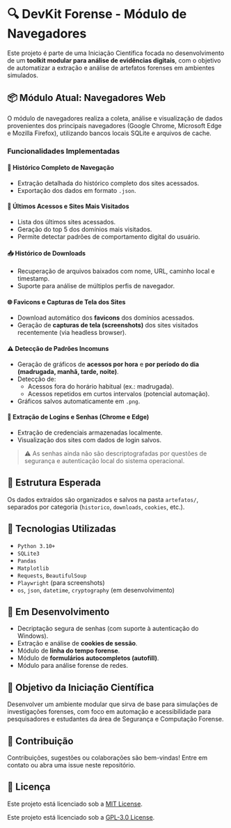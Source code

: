 # 🔍 DevKit Forense - Módulo de Navegadores

Este projeto é parte de uma Iniciação Científica focada no desenvolvimento de um **toolkit modular para análise de evidências digitais**, com o objetivo de automatizar a extração e análise de artefatos forenses em ambientes simulados.

## 📦 Módulo Atual: Navegadores Web

O módulo de navegadores realiza a coleta, análise e visualização de dados provenientes dos principais navegadores (Google Chrome, Microsoft Edge e Mozilla Firefox), utilizando bancos locais SQLite e arquivos de cache.

### Funcionalidades Implementadas

#### 🧭 Histórico Completo de Navegação
- Extração detalhada do histórico completo dos sites acessados.
- Exportação dos dados em formato `.json`.

#### 📌 Últimos Acessos e Sites Mais Visitados
- Lista dos últimos sites acessados.
- Geração do top 5 dos domínios mais visitados.
- Permite detectar padrões de comportamento digital do usuário.

#### 📥 Histórico de Downloads
- Recuperação de arquivos baixados com nome, URL, caminho local e timestamp.
- Suporte para análise de múltiplos perfis de navegador.

#### 🌐 Favicons e Capturas de Tela dos Sites
- Download automático dos **favicons** dos domínios acessados.
- Geração de **capturas de tela (screenshots)** dos sites visitados recentemente (via headless browser).

#### ⚠️ Detecção de Padrões Incomuns
- Geração de gráficos de **acessos por hora** e **por período do dia (madrugada, manhã, tarde, noite)**.
- Detecção de:
  - Acessos fora do horário habitual (ex.: madrugada).
  - Acessos repetidos em curtos intervalos (potencial automação).
- Gráficos salvos automaticamente em `.png`.

#### 🔐 Extração de Logins e Senhas (Chrome e Edge)
- Extração de credenciais armazenadas localmente.
- Visualização dos sites com dados de login salvos.
> ⚠️ As senhas ainda não são descriptografadas por questões de segurança e autenticação local do sistema operacional.

## 📁 Estrutura Esperada

Os dados extraídos são organizados e salvos na pasta `artefatos/`, separados por categoria (`historico`, `downloads`, `cookies`, etc.).

## 🧰 Tecnologias Utilizadas

- `Python 3.10+`
- `SQLite3`
- `Pandas`
- `Matplotlib`
- `Requests`, `BeautifulSoup`
- `Playwright` (para screenshots)
- `os`, `json`, `datetime`, `cryptography` (em desenvolvimento)

## 🚧 Em Desenvolvimento

- Decriptação segura de senhas (com suporte à autenticação do Windows).
- Extração e análise de **cookies de sessão**.
- Módulo de **linha do tempo forense**.
- Módulo de **formulários autocompletos (autofill)**.
- Módulo para análise forense de redes.

## 📌 Objetivo da Iniciação Científica

Desenvolver um ambiente modular que sirva de base para simulações de investigações forenses, com foco em automação e acessibilidade para pesquisadores e estudantes da área de Segurança e Computação Forense.

## 🤝 Contribuição

Contribuições, sugestões ou colaborações são bem-vindas! Entre em contato ou abra uma issue neste repositório.

## 📜 Licença

Este projeto está licenciado sob a [MIT License](LICENSE).

Este projeto está licenciado sob a [GPL-3.0 License](LICENSE-GPL).
